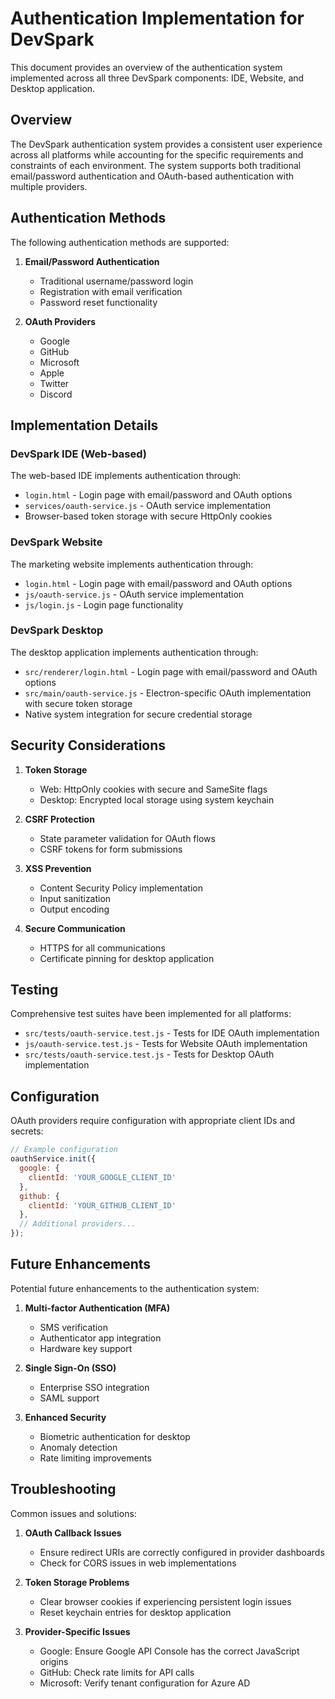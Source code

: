# Authentication Implementation for DevSpark

This document provides an overview of the authentication system implemented across all three DevSpark components: IDE, Website, and Desktop application.

## Overview

The DevSpark authentication system provides a consistent user experience across all platforms while accounting for the specific requirements and constraints of each environment. The system supports both traditional email/password authentication and OAuth-based authentication with multiple providers.

## Authentication Methods

The following authentication methods are supported:

1. **Email/Password Authentication**
   - Traditional username/password login
   - Registration with email verification
   - Password reset functionality

2. **OAuth Providers**
   - Google
   - GitHub
   - Microsoft
   - Apple
   - Twitter
   - Discord

## Implementation Details

### DevSpark IDE (Web-based)

The web-based IDE implements authentication through:
- `login.html` - Login page with email/password and OAuth options
- `services/oauth-service.js` - OAuth service implementation
- Browser-based token storage with secure HttpOnly cookies

### DevSpark Website

The marketing website implements authentication through:
- `login.html` - Login page with email/password and OAuth options
- `js/oauth-service.js` - OAuth service implementation
- `js/login.js` - Login page functionality

### DevSpark Desktop

The desktop application implements authentication through:
- `src/renderer/login.html` - Login page with email/password and OAuth options
- `src/main/oauth-service.js` - Electron-specific OAuth implementation with secure token storage
- Native system integration for secure credential storage

## Security Considerations

1. **Token Storage**
   - Web: HttpOnly cookies with secure and SameSite flags
   - Desktop: Encrypted local storage using system keychain

2. **CSRF Protection**
   - State parameter validation for OAuth flows
   - CSRF tokens for form submissions

3. **XSS Prevention**
   - Content Security Policy implementation
   - Input sanitization
   - Output encoding

4. **Secure Communication**
   - HTTPS for all communications
   - Certificate pinning for desktop application

## Testing

Comprehensive test suites have been implemented for all platforms:
- `src/tests/oauth-service.test.js` - Tests for IDE OAuth implementation
- `js/oauth-service.test.js` - Tests for Website OAuth implementation
- `src/tests/oauth-service.test.js` - Tests for Desktop OAuth implementation

## Configuration

OAuth providers require configuration with appropriate client IDs and secrets:

```javascript
// Example configuration
oauthService.init({
  google: {
    clientId: 'YOUR_GOOGLE_CLIENT_ID'
  },
  github: {
    clientId: 'YOUR_GITHUB_CLIENT_ID'
  },
  // Additional providers...
});
```

## Future Enhancements

Potential future enhancements to the authentication system:

1. **Multi-factor Authentication (MFA)**
   - SMS verification
   - Authenticator app integration
   - Hardware key support

2. **Single Sign-On (SSO)**
   - Enterprise SSO integration
   - SAML support

3. **Enhanced Security**
   - Biometric authentication for desktop
   - Anomaly detection
   - Rate limiting improvements

## Troubleshooting

Common issues and solutions:

1. **OAuth Callback Issues**
   - Ensure redirect URIs are correctly configured in provider dashboards
   - Check for CORS issues in web implementations

2. **Token Storage Problems**
   - Clear browser cookies if experiencing persistent login issues
   - Reset keychain entries for desktop application

3. **Provider-Specific Issues**
   - Google: Ensure Google API Console has the correct JavaScript origins
   - GitHub: Check rate limits for API calls
   - Microsoft: Verify tenant configuration for Azure AD
